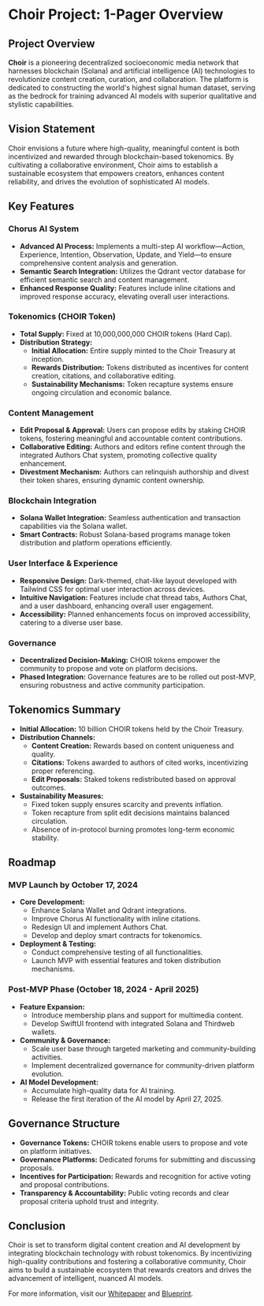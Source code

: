 # **Choir Project: 1-Pager Overview**

## **Project Overview**
**Choir** is a pioneering decentralized socioeconomic media network that harnesses blockchain (Solana) and artificial intelligence (AI) technologies to revolutionize content creation, curation, and collaboration. The platform is dedicated to constructing the world's highest signal human dataset, serving as the bedrock for training advanced AI models with superior qualitative and stylistic capabilities.

## **Vision Statement**
Choir envisions a future where high-quality, meaningful content is both incentivized and rewarded through blockchain-based tokenomics. By cultivating a collaborative environment, Choir aims to establish a sustainable ecosystem that empowers creators, enhances content reliability, and drives the evolution of sophisticated AI models.

## **Key Features**

### **Chorus AI System**
- **Advanced AI Process:** Implements a multi-step AI workflow—Action, Experience, Intention, Observation, Update, and Yield—to ensure comprehensive content analysis and generation.
- **Semantic Search Integration:** Utilizes the Qdrant vector database for efficient semantic search and content management.
- **Enhanced Response Quality:** Features include inline citations and improved response accuracy, elevating overall user interactions.

### **Tokenomics (CHOIR Token)**
- **Total Supply:** Fixed at 10,000,000,000 CHOIR tokens (Hard Cap).
- **Distribution Strategy:**
  - **Initial Allocation:** Entire supply minted to the Choir Treasury at inception.
  - **Rewards Distribution:** Tokens distributed as incentives for content creation, citations, and collaborative editing.
  - **Sustainability Mechanisms:** Token recapture systems ensure ongoing circulation and economic balance.

### **Content Management**
- **Edit Proposal & Approval:** Users can propose edits by staking CHOIR tokens, fostering meaningful and accountable content contributions.
- **Collaborative Editing:** Authors and editors refine content through the integrated Authors Chat system, promoting collective quality enhancement.
- **Divestment Mechanism:** Authors can relinquish authorship and divest their token shares, ensuring dynamic content ownership.

### **Blockchain Integration**
- **Solana Wallet Integration:** Seamless authentication and transaction capabilities via the Solana wallet.
- **Smart Contracts:** Robust Solana-based programs manage token distribution and platform operations efficiently.

### **User Interface & Experience**
- **Responsive Design:** Dark-themed, chat-like layout developed with Tailwind CSS for optimal user interaction across devices.
- **Intuitive Navigation:** Features include chat thread tabs, Authors Chat, and a user dashboard, enhancing overall user engagement.
- **Accessibility:** Planned enhancements focus on improved accessibility, catering to a diverse user base.

### **Governance**
- **Decentralized Decision-Making:** CHOIR tokens empower the community to propose and vote on platform decisions.
- **Phased Integration:** Governance features are to be rolled out post-MVP, ensuring robustness and active community participation.

## **Tokenomics Summary**
- **Initial Allocation:** 10 billion CHOIR tokens held by the Choir Treasury.
- **Distribution Channels:**
  - **Content Creation:** Rewards based on content uniqueness and quality.
  - **Citations:** Tokens awarded to authors of cited works, incentivizing proper referencing.
  - **Edit Proposals:** Staked tokens redistributed based on approval outcomes.
- **Sustainability Measures:**
  - Fixed token supply ensures scarcity and prevents inflation.
  - Token recapture from split edit decisions maintains balanced circulation.
  - Absence of in-protocol burning promotes long-term economic stability.

## **Roadmap**

### **MVP Launch by October 17, 2024**
- **Core Development:**
  - Enhance Solana Wallet and Qdrant integrations.
  - Improve Chorus AI functionality with inline citations.
  - Redesign UI and implement Authors Chat.
  - Develop and deploy smart contracts for tokenomics.
- **Deployment & Testing:**
  - Conduct comprehensive testing of all functionalities.
  - Launch MVP with essential features and token distribution mechanisms.

### **Post-MVP Phase (October 18, 2024 - April 2025)**
- **Feature Expansion:**
  - Introduce membership plans and support for multimedia content.
  - Develop SwiftUI frontend with integrated Solana and Thirdweb wallets.
- **Community & Governance:**
  - Scale user base through targeted marketing and community-building activities.
  - Implement decentralized governance for community-driven platform evolution.
- **AI Model Development:**
  - Accumulate high-quality data for AI training.
  - Release the first iteration of the AI model by April 27, 2025.

## **Governance Structure**
- **Governance Tokens:** CHOIR tokens enable users to propose and vote on platform initiatives.
- **Governance Platforms:** Dedicated forums for submitting and discussing proposals.
- **Incentives for Participation:** Rewards and recognition for active voting and proposal contributions.
- **Transparency & Accountability:** Public voting records and clear proposal criteria uphold trust and integrity.

## **Conclusion**
Choir is set to transform digital content creation and AI development by integrating blockchain technology with robust tokenomics. By incentivizing high-quality contributions and fostering a collaborative community, Choir aims to build a sustainable ecosystem that rewards creators and drives the advancement of intelligent, nuanced AI models.

For more information, visit our [Whitepaper](./Whitepaper.md) and [Blueprint](./Blueprint.md).
